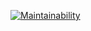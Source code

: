 [![Maintainability](https://api.codeclimate.com/v1/badges/cef69438fe279fcdac78/maintainability)](https://codeclimate.com/github/henperi/fast-food-fast-react-new/maintainability)
